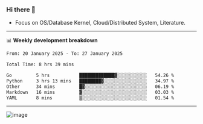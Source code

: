 ### Hi there 👋
<!-- * Daily Meditation via Leetcode/Competitive-Programming. -->
* Focus on OS/Database Kernel, Cloud/Distributed System, Literature.

-------

📊 **Weekly development breakdown**
<!--START_SECTION:waka-->

```txt
From: 20 January 2025 - To: 27 January 2025

Total Time: 8 hrs 39 mins

Go         5 hrs           █████████████▓░░░░░░░░░░░   54.26 %
Python     3 hrs 13 mins   ████████▓░░░░░░░░░░░░░░░░   34.97 %
Other      34 mins         █▓░░░░░░░░░░░░░░░░░░░░░░░   06.19 %
Markdown   16 mins         ▓░░░░░░░░░░░░░░░░░░░░░░░░   03.03 %
YAML       8 mins          ▒░░░░░░░░░░░░░░░░░░░░░░░░   01.54 %
```

<!--END_SECTION:waka-->

-------

<!-- [![Leetcode Stats](https://leetcard.jacoblin.cool/hzhang413?font=Fira+Mono)](https://leetcode.com/fxrc) -->
![image](./cyberpunk-ghost-in-the-shell.gif)
<!--![image](./gis-archive.png)-->
